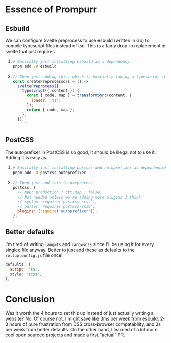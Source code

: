 # Essence of Prompurr

## Esbuild

We can configure Svelte preprocess to use esbuild (written in Go) to compile typescript files instead of tsc. This is a fairly drop-in replacement in svelte that just requires

1.  ```bash
    # Basically just installing esbuild as a dependency
    pnpm add -D esbuild
    ```

2.  ````javascript
    // Then just adding this, which is bascially taking a typescript string and calling the esbuild API to convert it and return a js string
    const createPreprocessors = () =>
      sveltePreprocess({
        typescript({ content }) {
          const { code, map } = transformSync(content, {
            loader: 'ts',
          });
          return { code, map };
        },
      });
        ```
    ````

## PostCSS

The autoprefixer in PostCSS is so good, it should be illegal not to use it. Adding it is easy as

1.  ```bash
    # Basically just installing postcss and autoprefixer as dependencies
    pnpm add -D postcss autoprefixer
    ```

2.  ```javascript
    // Then just add this to preprocess
    postcss: {
      // map: production ? ctx.map : false,
      // Not needed unless we're adding more plugins I think
      // syntax: require('postcss-scss'),
      // parser: require('postcss-scss'),
      plugins: [require('autoprefixer')],
    },
    ```

## Better defaults

I'm tired of writing `lang=ts` and `lang=scss` since I'll be using it for every singlee file anyway. Better to just add these as defaults to the `rollup.config.js` file once!

```javascript
defaults: {
  script: 'ts',
  style: 'scss',
},
```

# Conclusion

Was it worth the 4 hours to set this up instead of just actually writing a website? No. Of course not. I might save like 3ms per week from esbuild, 2-3 hours of pure frustration from CSS cross-browser compatability, and 3s per week from better defaults. On the other hand, I learned of a lot more cool open sourced projects and made a first "actual" PR. 